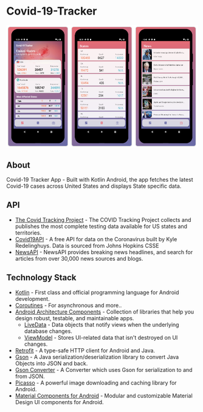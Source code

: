 # Covid-19-Tracker

![Screenshot](banner.png)

## About
Covid-19 Tracker App - Built with Kotlin Android, the app fetches the latest Covid-19 cases across United States and displays State specific data.


## API
- [The Covid Tracking Project](https://covidtracking.com/api) - The COVID Tracking Project collects and publishes the most complete testing data available for US states and territories.
- [Covid19API](https://covid19api.com/) - A free API for data on the Coronavirus built by Kyle Redelinghuys. Data is sourced from Johns Hopkins CSSE
- [NewsAPI](https://newsapi.org/) - NewsAPI provides breaking news headlines, and search for articles from over 30,000 news sources and blogs.


## Technology Stack
- [Kotlin](https://kotlinlang.org/) - First class and official programming language for Android development.
- [Coroutines](https://kotlinlang.org/docs/reference/coroutines-overview.html) - For asynchronous and more..
- [Android Architecture Components](https://developer.android.com/topic/libraries/architecture) - Collection of libraries that help you design robust, testable, and maintainable apps.
  - [LiveData](https://developer.android.com/topic/libraries/architecture/livedata) - Data objects that notify views when the underlying database changes.
  - [ViewModel](https://developer.android.com/topic/libraries/architecture/viewmodel) - Stores UI-related data that isn't destroyed on UI changes. 
- [Retrofit](https://square.github.io/retrofit/) - A type-safe HTTP client for Android and Java.
- [Gson](https://github.com/google/gson) - A Java serialization/deserialization library to convert Java Objects into JSON and back.
- [Gson Converter](https://github.com/square/retrofit/tree/master/retrofit-converters/gson) - A Converter which uses Gson for serialization to and from JSON.
- [Picasso](https://square.github.io/picasso/) - A powerful image downloading and caching library for Android.
- [Material Components for Android](https://github.com/material-components/material-components-android) - Modular and customizable Material Design UI components for Android.
